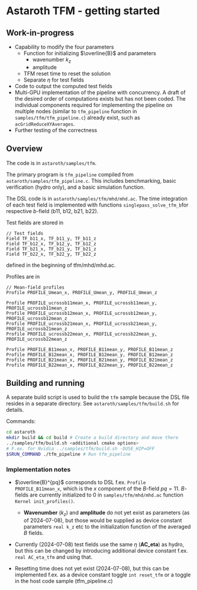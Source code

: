 # Astaroth TFM - getting started

## Work-in-progress
- Capability to modify the four parameters
    - Function for initializing $\overline{B}$ and parameters
        - wavenumber $k_z$
        - amplitude
    - TFM reset time to reset the solution
    - Separate $\eta$ for test fields
- Code to output the computed test fields
- Multi-GPU implementation of the pipeline with concurrency. A draft of the desired order of computations exists but has not been coded. The individual components required for implementing the pipeline on multiple nodes (similar to `tfm_pipeline` function in `samples/tfm/tfm_pipeline.c`) already exist, such as `acGridReduceXYAverages`.
- Further testing of the correctness

## Overview

The code is in `astaroth/samples/tfm`.

The primary program is `tfm_pipeline` compiled from `astaroth/samples/tfm_pipeline.c`. This includes benchmarking, basic verification (hydro only), and a basic simulation function.

The DSL code is in `astaroth/samples/tfm/mhd/mhd.ac`. The time integration of each test field is implemented with functions `singlepass_solve_tfm_b`for respective $b$-field (b11, b12, b21, b22).

Test fields are stored in
```
// Test fields
Field TF_b11_x, TF_b11_y, TF_b11_z
Field TF_b12_x, TF_b12_y, TF_b12_z
Field TF_b21_x, TF_b21_y, TF_b21_z
Field TF_b22_x, TF_b22_y, TF_b22_z
```
defined in the beginning of tfm/mhd/mhd.ac.

Profiles are in
```
// Mean-field profiles
Profile PROFILE_Umean_x, PROFILE_Umean_y, PROFILE_Umean_z

Profile PROFILE_ucrossb11mean_x, PROFILE_ucrossb11mean_y, PROFILE_ucrossb11mean_z
Profile PROFILE_ucrossb12mean_x, PROFILE_ucrossb12mean_y, PROFILE_ucrossb12mean_z
Profile PROFILE_ucrossb21mean_x, PROFILE_ucrossb21mean_y, PROFILE_ucrossb21mean_z
Profile PROFILE_ucrossb22mean_x, PROFILE_ucrossb22mean_y, PROFILE_ucrossb22mean_z

Profile PROFILE_B11mean_x, PROFILE_B11mean_y, PROFILE_B11mean_z
Profile PROFILE_B12mean_x, PROFILE_B12mean_y, PROFILE_B12mean_z
Profile PROFILE_B21mean_x, PROFILE_B21mean_y, PROFILE_B21mean_z
Profile PROFILE_B22mean_x, PROFILE_B22mean_y, PROFILE_B22mean_z
```

## Building and running

A separate build script is used to build the `tfm` sample because the DSL file resides in a separate directory. See `astaroth/samples/tfm/build.sh` for details.

Commands:
```Bash
cd astaroth
mkdir build && cd build # Create a build directory and move there
../samples/tfm/build.sh <additional cmake options>
# F.ex. for Nvidia ../samples/tfm/build.sh -DUSE_HIP=OFF
$SRUN_COMMAND ./tfm_pipeline # Run tfm_pipeline
```

### Implementation notes

- $\overline{B}^{pq}$ corresponds to DSL f.ex. `Profile PROFILE_B11mean_x`, which is the $x$ component of the $B$-field $pq = 11$. $B$-fields are currently initialized to $0$ in `samples/tfm/mhd/mhd.ac` function `Kernel init_profiles()`.
    - **Wavenumber** ($k_z$) and **amplitude** do not yet exist as parameters (as of 2024-07-08), but those would be supplied as device constant parameters `real k_z` etc to the initialization function of the averaged $B$ fields.

- Currently (2024-07-08) test fields use the same $\eta$ (**AC_eta**) as hydro, but this can be changed by introducing additional device constant f.ex. `real AC_eta_tfm` and using that.
- Resetting time does not yet exist (2024-07-08), but this can be implemented f.ex. as a device constant toggle `int reset_tfm` or a toggle in the host code sample (tfm_pipeline.c) 